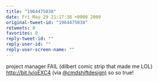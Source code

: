 ```yaml
---
title: "1964475038"
date: Fri May 29 21:17:38 +0000 2009
original-tweet-id: "1964475038"
retweets: 0
favorites: 0
reply-tweet-id: ""
reply-user-id: ""
reply-user-screen-name: ""
---
```

project manager FAIL (dilbert comic strip that made me LOL)  http://bit.ly/oEXC4 (via <a href="https://twitter.com/cmdshiftdesign)">@cmdshiftdesign)</a> so so true!
